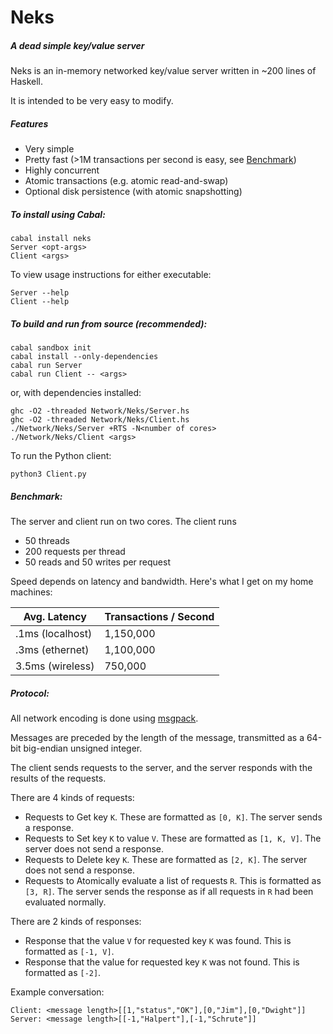 Neks
=======

##### A dead simple key/value server

Neks is an in-memory networked key/value server written in ~200 lines of Haskell.

It is intended to be very easy to modify.

##### Features

- Very simple
- Pretty fast (>1M transactions per second is easy, see [Benchmark](#benchmark))
- Highly concurrent 
- Atomic transactions (e.g. atomic read-and-swap)
- Optional disk persistence (with atomic snapshotting)

##### To install using Cabal:

    cabal install neks
    Server <opt-args>
    Client <args>

To view usage instructions for either executable:

    Server --help
    Client --help

##### To build and run from source (recommended):

    cabal sandbox init
    cabal install --only-dependencies
    cabal run Server
    cabal run Client -- <args>

or, with dependencies installed:

    ghc -O2 -threaded Network/Neks/Server.hs
    ghc -O2 -threaded Network/Neks/Client.hs
    ./Network/Neks/Server +RTS -N<number of cores>
    ./Network/Neks/Client <args>

To run the Python client:

    python3 Client.py

##### Benchmark:

The server and client run on two cores. The client runs

- 50 threads
- 200 requests per thread
- 50 reads and 50 writes per request

Speed depends on latency and bandwidth. Here's what I get on my home machines:

| Avg. Latency | Transactions / Second |
---------------|------------------------
| .1ms (localhost)  | 1,150,000 |
| .3ms (ethernet) | 1,100,000 |
| 3.5ms (wireless) | 750,000 |

##### Protocol:

All network encoding is done using [msgpack](http://msgpack.org).

Messages are preceded by the length of the message, transmitted as a 
64-bit big-endian unsigned integer.

The client sends requests to the server, and the server responds with the results of the requests.

There are 4 kinds of requests:

- Requests to Get key `K`. These are formatted as `[0, K]`. The server sends a response.
- Requests to Set key `K` to value `V`. These are formatted as `[1, K, V]`. The server does not send a response.
- Requests to Delete key `K`. These are formatted as `[2, K]`. The server does not send a response.
- Requests to Atomically evaluate a list of requests `R`. This is formatted as `[3, R]`. The server sends the response as if all requests in `R` had been evaluated normally.

There are 2 kinds of responses:

- Response that the value `V` for requested key `K` was found. This is formatted as `[-1, V]`.
- Response that the value for requested key `K` was not found. This is formatted as `[-2]`.

Example conversation:

    Client: <message length>[[1,"status","OK"],[0,"Jim"],[0,"Dwight"]]
    Server: <message length>[[-1,"Halpert"],[-1,"Schrute"]]
